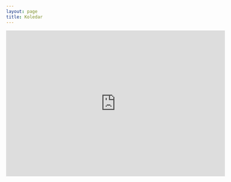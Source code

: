 ```yaml
---
layout: page
title: Koledar
---
```


<iframe src="https://calendar.google.com/calendar/embed?title=Testni%20koledar&amp;height=400&amp;wkst=2&amp;hl=sl&amp;bgcolor=%23FFFFFF&amp;src=en.slovenian%23holiday%40group.v.calendar.google.com&amp;color=%23A32929&amp;ctz=Europe%2FBelgrade" style="border-width:0" width="600" height="400" frameborder="0" scrolling="no"></iframe>
